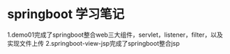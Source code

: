 # springboot 学习笔记
1.demo01完成了springboot整合web三大组件，servlet，listener，filter，以及实现文件上传
2.springboot-view-jsp完成了springboot整合jsp
